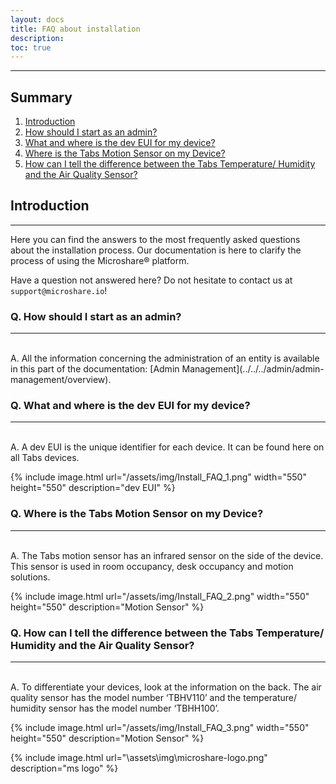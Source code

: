 ```yaml
---
layout: docs
title: FAQ about installation
description: 
toc: true
---
```

---------------------------------------
## Summary

1. [Introduction](./#introduction)
2. [How should I start as an admin?](./#q-how-should-i-start-as-an-admin)
3. [What and where is the dev EUI for my device?](./#q-what-and-where-is-the-dev-eui-for-my-device)
4. [Where is the Tabs Motion Sensor on my Device?](./#q-where-is-the-tabs-motion-sensor-on-my-device)
5. [How can I tell the difference between the Tabs Temperature/ Humidity and the Air Quality Sensor?](./#q-how-can-i-tell-the-difference-between-the-tabs-temperature-humidity-and-the-air-quality-sensor)


## Introduction
---------------------------------------

Here you can find the answers to the most frequently asked questions about the installation process. Our documentation is here to clarify the process of using the Microshare® platform. 

Have a question not answered here? Do not hesitate to contact us at `support@microshare.io`!

### Q. How should I start as an admin? 
---------------------------------------
<br>
A. All the information concerning the administration of an entity is available in this part of the documentation: [Admin Management](../../../admin/admin-management/overview).
<br>


### Q. What and where is the dev EUI for my device?
---------------------------------------
<br>
A. A dev EUI is the unique identifier for each device. It can be found here on all Tabs devices.
<br>

{% include image.html url="/assets/img/Install_FAQ_1.png" width="550" height="550" description="dev EUI" %}



### Q. Where is the Tabs Motion Sensor on my Device?
---------------------------------------
<br>
A. The Tabs motion sensor has an infrared sensor on the side of the device. This sensor is used in room occupancy, desk occupancy and motion solutions.
<br>

{% include image.html url="/assets/img/Install_FAQ_2.png" width="550" height="550" description="Motion Sensor" %}



### Q. How can I tell the difference between the Tabs Temperature/ Humidity and the Air Quality Sensor?
---------------------------------------
<br>
A. To differentiate your devices, look at the information on the back. The air quality sensor has the model number ‘TBHV110’ and the temperature/ humidity sensor has the model number ‘TBHH100’. 
<br>

{% include image.html url="/assets/img/Install_FAQ_3.png" width="550" height="550" description="Motion Sensor" %}

{% include image.html url="\assets\img\microshare-logo.png"  description="ms logo" %}

